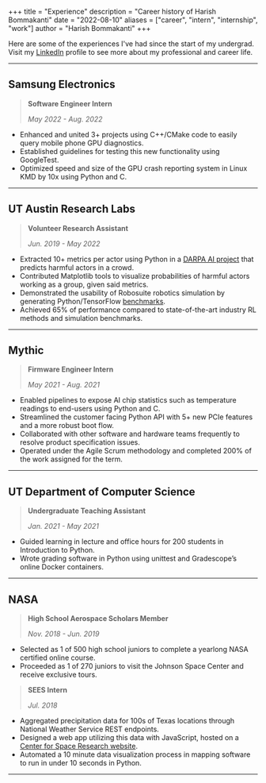 +++
title = "Experience"
description = "Career history of Harish Bommakanti"
date = "2022-08-10"
aliases = ["career", "intern", "internship", "work"]
author = "Harish Bommakanti"
+++

Here are some of the experiences I've had since the start of my undergrad. Visit my [LinkedIn](https://linkedin.com/in/harishbommakanti) profile to see more about my professional and career life.

---

## Samsung Electronics
> **Software Engineer Intern**
> 
> *May 2022 - Aug. 2022*

- Enhanced and united 3+ projects using C++/CMake code to easily query mobile phone GPU diagnostics.
- Established guidelines for testing this new functionality using GoogleTest.
- Optimized speed and size of the GPU crash reporting system in Linux KMD by 10x using Python and C.

---

## UT Austin Research Labs
> **Volunteer Research Assistant**
> 
> *Jun. 2019 - May 2022*

- Extracted 10+ metrics per actor using Python in a [DARPA AI project](https://github.com/stevencarrau/decentralized_classification/tree/simulation) that predicts harmful actors in a crowd.
- Contributed Matplotlib tools to visualize probabilities of harmful actors working as a group, given said metrics.
- Demonstrated the usability of Robosuite robotics simulation by generating Python/TensorFlow [benchmarks](https://github.com/harishbommakanti/rpl_sb_efforts).
- Achieved 65% of performance compared to state-of-the-art industry RL methods and simulation benchmarks.

---

## Mythic
> **Firmware Engineer Intern**
> 
> *May 2021 - Aug. 2021*

- Enabled pipelines to expose AI chip statistics such as temperature readings to end-users using Python and C.
- Streamlined the customer facing Python API with 5+ new PCIe features and a more robust boot flow.
- Collaborated with other software and hardware teams frequently to resolve product specification issues.
- Operated under the Agile Scrum methodology and completed 200% of the work assigned for the term.

---

## UT Department of Computer Science
> **Undergraduate Teaching Assistant**
>
> *Jan. 2021 - May 2021*

- Guided learning in lecture and office hours for 200 students in Introduction to Python.
- Wrote grading software in Python using unittest and Gradescope’s online Docker containers.

---

## NASA 
> **High School Aerospace Scholars Member**
>
> *Nov. 2018 - Jun. 2019*

- Selected as 1 of 500 high school juniors to complete a yearlong NASA certified online course.
- Proceeded as 1 of 270 juniors to visit the Johnson Space Center and receive exclusive tours.

> **SEES Intern**
>
> *Jul. 2018*

- Aggregated precipitation data for 100s of Texas locations through National Weather Service REST endpoints.
- Designed a web app utilizing this data with JavaScript, hosted on a [Center for Space Research website](https://agw-prim-green2.csr.utexas.edu/SEES2018/).
- Automated a 10 minute data visualization process in mapping software to run in under 10 seconds in Python.

---